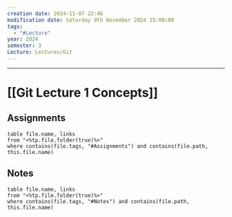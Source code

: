 ```yaml
---
creation date: 2024-11-07 22:46
modification date: Saturday 9th November 2024 15:00:00
tags:
  - "#Lecture"
year: 2024
semester: 3
Lecture: Lectures/Git
---
```

---
# [[Git Lecture 1 Concepts]]


## Assignments

```dataview
table file.name, links
from "<%tp.file.folder(true)%>"
where contains(file.tags, "#Assignments") and contains(file.path, this.file.name)
```



## Notes


 ```dataview
table file.name, links
from "<%tp.file.folder(true)%>"
where contains(file.tags, "#Notes") and contains(file.path, this.file.name)
```

